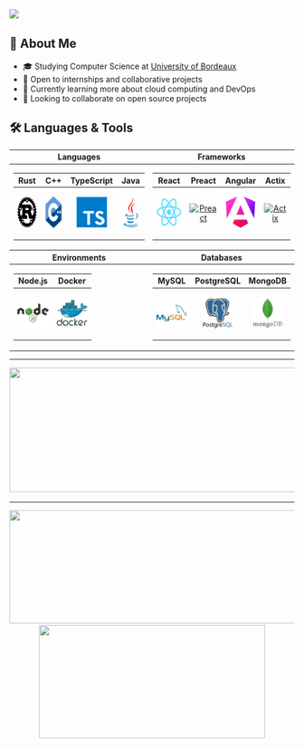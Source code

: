 <picture>
  <source
    srcset="https://github-profile-trophy.vercel.app/?username=brewcoua&theme=gruvbox"
    media="(prefers-color-scheme: dark)"
  />
  <source
    srcset="https://github-profile-trophy.vercel.app/?username=brewcoua&theme=flat"
    media="(prefers-color-scheme: light), (prefers-color-scheme: no-preference)"
  />
  <img src="https://github-profile-trophy.vercel.app/?username=brewcoua&theme=flat" />
</picture>

## 🚀 About Me

- 🎓 Studying Computer Science at [University of Bordeaux](https://www.u-bordeaux.fr)
- 💼 Open to internships and collaborative projects
- 🌱 Currently learning more about cloud computing and DevOps
- 🤝 Looking to collaborate on open source projects

## 🛠️ Languages & Tools

<table>
	<thead>
		<tr>
			<th scope="col">Languages</th>
			<th scope="col">Frameworks</th>
		</tr>
	</thead>
	<tbody>
		<tr>
			<td>
				<table>
					<thead>
						<tr>
							<th scope="col">Rust</th>
							<th scope="col">C++</th>
							<th scope="col">TypeScript</th>
							<th scope="col">Java</th>
						</tr>
					</thead>
					<tbody>
						<tr>
							<td>
								<p align="center">
									<a href="https://www.rust-lang.org/" target="_blank">
										<img
											src="https://github.com/devicons/devicon/blob/master/icons/rust/rust-original.svg"
											title="Rust"
											alt="Rust"
											width="55"
											height="55"
										/>
									</a>
								</p>
							</td>
							<td>
								<p align="center">
									<a href="https://cplusplus.com/" target="_blank">
										<img
											src="https://github.com/devicons/devicon/blob/master/icons/cplusplus/cplusplus-original.svg"
											title="C++"
											alt="C++"
											width="55"
											height="55"
										/>
									</a>
								</p>
							</td>
							<td>
								<p align="center">
									<a href="https://www.typescriptlang.org/" target="_blank">
										<img
											src="https://github.com/devicons/devicon/blob/master/icons/typescript/typescript-original.svg"
											title="TypeScript"
											alt="TypeScript"
											width="55"
											height="55"
										/>
									</a>
								</p>
							</td>
							<td>
								<p align="center">
									<a href="https://www.java.com/" target="_blank">
										<img
											src="https://github.com/devicons/devicon/blob/master/icons/java/java-original.svg"
											title="Java"
											alt="Java"
											width="55"
											height="55"
										/>
									</a>
								</p>
							</td>
						</tr>
					</tbody>
				</table>
			</td>
			<td>
				<table>
					<thead>
						<tr>
							<th scope="col">React</th>
							<th scope="col">Preact</th>
							<th scope="col">Angular</th>
							<th scope="col">Actix</th>
						</tr>
					</thead>
					<tbody>
						<tr>
							<td>
								<p align="center">
									<a href="https://react.dev/" target="_blank">
										<img
											src="https://github.com/devicons/devicon/blob/master/icons/react/react-original.svg"
											title="React"
											alt="React"
											width="55"
											height="55"
										/>
									</a>
								</p>
							</td>
							<td>
								<p align="center">
									<a href="https://preactjs.com/" target="_blank">
										<img
											src="https://preactjs.com/branding/symbol.svg"
											title="Preact"
											alt="Preact"
											width="55"
											height="55"
										/>
									</a>
								</p>
							</td>
							<td>
								<p align="center">
									<a href="https://angular.dev/" target="_blank">
										<img
											src="https://github.com/devicons/devicon/blob/master/icons/angular/angular-original.svg"
											title="Angular"
											alt="Angular"
											width="55"
											height="55"
										/>
									</a>
								</p>
							</td>
							<td>
								<p align="center">
									<a href="https://actix.rs/" target="_blank">
										<img
											src="https://actix.rs/img/logo.png"
											title="Actix"
											alt="Actix"
											width="55"
											height="55"
										/>
									</a>
								</p>
							</td>
						</tr>
					</tbody>
				</table>
			</td>
		</tr>
	</tbody>
	<thead>
		<tr>
			<th scope="col">Environments</th>
			<th scope="col">Databases</th>
		</tr>
	</thead>
	<tbody>
		<tr>
			<td>
				<table>
					<thead>
						<tr>
							<th scope="col">Node.js</th>
							<th scope="col">Docker</th>
						</tr>
					</thead>
					<tbody>
						<tr>
							<td>
								<p align="center">
									<a href="https://nodejs.org/" target="_blank">
										<img
											src="https://github.com/devicons/devicon/blob/master/icons/nodejs/nodejs-original-wordmark.svg"
											title="Node.js"
											alt="Node.js"
											width="55"
											height="55"
										/>
									</a>
								</p>
							</td>
							<td>
								<p align="center">
									<a href="https://www.docker.com/" target="_blank">
										<img
											src="https://github.com/devicons/devicon/blob/master/icons/docker/docker-original-wordmark.svg"
											title="Docker"
											alt="Docker"
											width="55"
											height="55"
										/>
									</a>
								</p>
							</td>
						</tr>
					</tbody>
				</table>
			</td>
			<td>
				<table>
					<thead>
						<tr>
							<th scope="col">MySQL</th>
							<th scope="col">PostgreSQL</th>
							<th scope="col">MongoDB</th>
						</tr>
					</thead>
					<tbody>
						<tr>
							<td>
								<p align="center">
									<a href="https://www.mysql.com/" target="_blank">
										<img
											src="https://github.com/devicons/devicon/blob/master/icons/mysql/mysql-original-wordmark.svg"
											title="MySQL"
											alt="MySQL"
											width="55"
											height="55"
										/>
									</a>
								</p>
							</td>
							<td>
								<p align="center">
									<a href="https://www.postgresql.org/" target="_blank">
										<img
											src="https://github.com/devicons/devicon/blob/master/icons/postgresql/postgresql-original-wordmark.svg"
											title="PostgreSQL"
											alt="PostgreSQL"
											width="55"
											height="55"
										/>
									</a>
								</p>
							</td>
							<td>
								<p align="center">
									<a href="https://www.mongodb.com/" target="_blank">
										<img
											src="https://github.com/devicons/devicon/blob/master/icons/mongodb/mongodb-original-wordmark.svg"
											title="MongoDB"
											alt="MongoDB"
											width="55"
											height="55"
										/>
									</a>
								</p>
							</td>
						</tr>
					</tbody>
				</table>
			</td>
		</tr>
	</tbody>
</table>

---

<p align="center">
  <picture>
    <source
      srcset="https://streak-stats.demolab.com?user=brewcoua&theme=gruvbox&hide_border=true&border_radius=5&card_width=800"
      media="(prefers-color-scheme: dark)"
    />
    <source
      srcset="https://streak-stats.demolab.com?user=brewcoua&theme=default&hide_border=true&border_radius=5&card_width=800"
      media="(prefers-color-scheme: light), (prefers-color-scheme: no-preference)"
    />
    <img width="800" height="220" src="https://streak-stats.demolab.com?user=brewcoua&theme=default&hide_border=true&border_radius=5&card_width=800" />
  </picture>
</p>

---

<p align="center">
  <picture>
    <source
      srcset="https://gitstats-steel.vercel.app/api?username=brewcoua&show_icons=true&theme=gruvbox"
      media="(prefers-color-scheme: dark)"
    />
    <source
      srcset="https://gitstats-steel.vercel.app/api?username=brewcoua&show_icons=true&theme=default"
      media="(prefers-color-scheme: light), (prefers-color-scheme: no-preference)"
    />
    <img width="600" height="200" src="https://gitstats-steel.vercel.app/api?username=brewcoua&show_icons=true&theme=default" />
  </picture>
  <picture>
    <source
      srcset="https://gitstats-steel.vercel.app/api/top-langs/?username=brewcoua&size_weight=0.0005&count_weight=0.3&layout=compact&theme=gruvbox"
      media="(prefers-color-scheme: dark)"
    />
    <source
      srcset="https://gitstats-steel.vercel.app/api/top-langs/?username=brewcoua&size_weight=0.0005&count_weight=0.3&layout=compact&theme=default"
      media="(prefers-color-scheme: light), (prefers-color-scheme: no-preference)"
    />
    <img width="400" height="200" src="https://gitstats-steel.vercel.app/api/top-langs/?username=brewcoua&size_weight=0.0005&count_weight=0.3&layout=compact&theme=default" />
  </picture>
</p>
